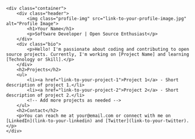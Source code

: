 
    <div class="container">
        <div class="header">
            <img class="profile-img" src="link-to-your-profile-image.jpg" alt="Profile Image">
            <h1>Your Name</h1>
            <p>Software Developer | Open Source Enthusiast</p>
        </div>
        <div class="bio">
            <p>Hello! I'm passionate about coding and contributing to open source projects. Currently, I'm working on [Project Name] and learning [Technology or Skill].</p>
        </div>
        <h2>Projects</h2>
        <ul>
            <li><a href="link-to-your-project-1">Project 1</a> - Short description of project 1.</li>
            <li><a href="link-to-your-project-2">Project 2</a> - Short description of project 2.</li>
            <!-- Add more projects as needed -->
        </ul>
        <h2>Contact</h2>
        <p>You can reach me at your@email.com or connect with me on [LinkedIn](link-to-your-linkedin) and [Twitter](link-to-your-twitter).</p>
    </div>

